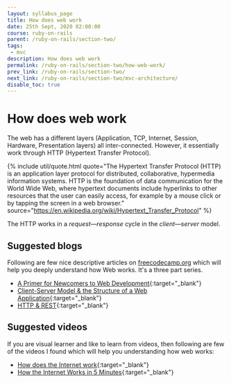 ```yaml
---
layout: syllabus_page
title: How does web work
date: 25th Sept, 2020 02:00:00
course: ruby-on-rails
parent: /ruby-on-rails/section-two/
tags:
 - mvc
description: How does web work
permalink: /ruby-on-rails/section-two/how-web-work/
prev_link: /ruby-on-rails/section-two/
next_link: /ruby-on-rails/section-two/mvc-architecture/
disable_toc: true
---
```


# How does web work

The web has a different layers (Application, TCP, Internet, Session, Hardware, Presentation layers) all inter-connected.
However, it essentially work through HTTP (Hypertext Transfer Protocol).

{% include util/quote.html
  quote="The Hypertext Transfer Protocol (HTTP) is an application layer protocol for distributed, collaborative, hypermedia information systems. HTTP is the foundation of data communication for the World Wide Web, where hypertext documents include hyperlinks to other resources that the user can easily access, for example by a mouse click or by tapping the screen in a web browser." source="https://en.wikipedia.org/wiki/Hypertext_Transfer_Protocol"
%}

The HTTP works in a _request—response_ cycle in the _client—server_ model.

## Suggested blogs

Following are few nice descriptive articles on [freecodecamp.org](https://freecodecamp.org) which will help you deeply understand how Web works. It's a three part series.

- [A Primer for Newcomers to Web Development](https://www.freecodecamp.org/news/how-the-web-works-a-primer-for-newcomers-to-web-development-or-anyone-really-b4584e63585c/){:target="_blank"}
- [Client-Server Model & the Structure of a Web Application](https://www.freecodecamp.org/news/how-the-web-works-part-ii-client-server-model-the-structure-of-a-web-application-735b4b6d76e3/){:target="_blank"}
- [HTTP & REST](https://www.freecodecamp.org/news/how-the-web-works-part-iii-http-rest-e61bc50fa0a/){:target="_blank"}

## Suggested videos

If you are visual learner and like to learn from videos, then following are few of the videos I found which will help you understanding how web works:

- [How does the Internet work](https://www.youtube.com/watch?v=x3c1ih2NJEg){:target="_blank"}
- [How the Internet Works in 5 Minutes](https://www.youtube.com/watch?v=7_LPdttKXPc){:target="_blank"}


